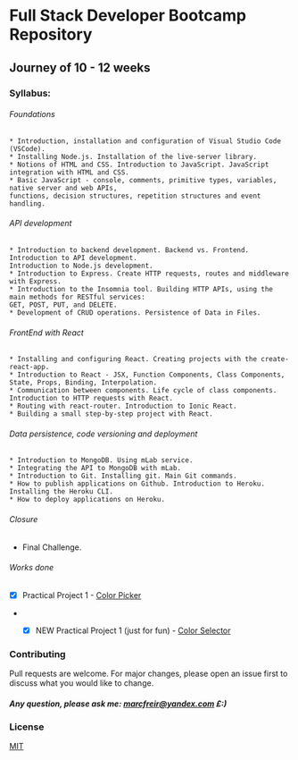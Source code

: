# Full Stack Developer Bootcamp Repository

## Journey of 10 - 12 weeks

### Syllabus:

###### Foundations

```
* Introduction, installation and configuration of Visual Studio Code (VSCode).
* Installing Node.js. Installation of the live-server library.
* Notions of HTML and CSS. Introduction to JavaScript. JavaScript integration with HTML and CSS.
* Basic JavaScript - console, comments, primitive types, variables, native server and web APIs,
functions, decision structures, repetition structures and event handling.

```

###### API development

```
* Introduction to backend development. Backend vs. Frontend. Introduction to API development.
Introduction to Node.js development.
* Introduction to Express. Create HTTP requests, routes and middleware with Express.
* Introduction to the Insomnia tool. Building HTTP APIs, using the main methods for RESTful services:
GET, POST, PUT, and DELETE.
* Development of CRUD operations. Persistence of Data in Files.

```

###### FrontEnd with React

```
* Installing and configuring React. Creating projects with the create-react-app.
* Introduction to React - JSX, Function Components, Class Components, State, Props, Binding, Interpolation.
* Communication between components. Life cycle of class components. Introduction to HTTP requests with React.
* Routing with react-router. Introduction to Ionic React.
* Building a small step-by-step project with React.

```

###### Data persistence, code versioning and deployment

```
* Introduction to MongoDB. Using mLab service.
* Integrating the API to MongoDB with mLab.
* Introduction to Git. Installing git. Main Git commands.
* How to publish applications on Github. Introduction to Heroku. Installing the Heroku CLI.
* How to deploy applications on Heroku.

```

###### Closure

* Final Challenge.

###### Works done

* [X] Practical Project 1 - [Color Picker](https://github.com/marcfreir/Bootcamp-Fullstack/tree/master/Project_1)

* * [X] NEW Practical Project 1 (just for fun) - [Color Selector](https://github.com/marcfreir/Bootcamp-Fullstack/tree/master/new_Project_1)



### Contributing
Pull requests are welcome. For major changes, please open an issue first to discuss what you would like to change.

##### Any question, please ask me: marcfreir@yandex.com £:)

### License
[MIT](https://github.com/marcfreir/Bootcamp-Fullstack/blob/master/LICENSE)

